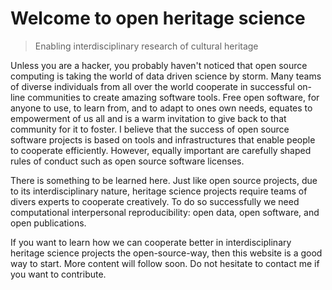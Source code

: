 # Welcome to open heritage science
> Enabling interdisciplinary research of cultural heritage 


Unless you are a hacker, you probably haven't noticed that open source computing is taking the world of data driven science by storm. Many teams of diverse individuals from all over the world cooperate in successful on-line communities to create amazing software tools. Free open software, for anyone to use, to learn from, and to adapt to ones own needs, equates to empowerment of us all and is a warm invitation to give back to that community for it to foster. I believe that the success of open source software projects is based on tools and infrastructures that enable people to cooperate efficiently. However, equally important are carefully shaped rules of conduct such as open source software licenses.

There is something to be learned here. Just like open source projects, due to its interdisciplinary nature, heritage science projects require teams of divers experts to cooperate creatively. To do so successfully we need computational interpersonal reproducibility: open data, open software, and open publications. 

If you want to learn how we can cooperate better in interdisciplinary heritage science projects the open-source-way, then this website is a good way to start. More content will follow soon. Do not hesitate to contact me if you want to contribute. 
